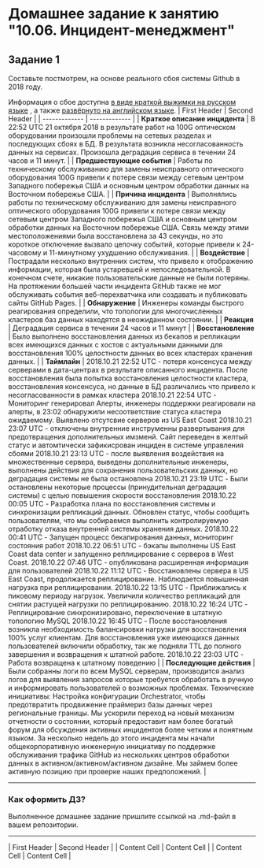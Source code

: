 # Домашнее задание к занятию "10.06. Инцидент-менеджмент"

## Задание 1

Составьте постмотрем, на основе реального сбоя системы Github в 2018 году.

Информация о сбое доступна [в виде краткой выжимки на русском языке](https://habr.com/ru/post/427301/) , а
также [развёрнуто на английском языке](https://github.blog/2018-10-30-oct21-post-incident-analysis/).
| First Header  | Second Header |
| ------------- | ------------- |
| **Краткое описание инцидента** | В 22:52 UTC 21 октября 2018 в результате работ на 100G оптическом оборудовании произошли проблемы на сетевых разделах и последующих сбоях в БД. В результата возникла несогласованность данных на сервисах. Произошла деградация сервиса в течении 24 часов и 11 минут. |
| **Предшествующие события**     | Работы по техническому обслуживанию для замены неисправного оптического оборудования 100G привели к потере связи между сетевым центром Западного побережья США и основным центром обработки данных на Восточном побережье США. |
| **Причина инцидента**          | Выполнялись работы по техническому обслуживанию для замены неисправного оптического оборудования 100G привели к потере связи между сетевым центром Западного побережья США и основным центром обработки данных на Восточном побережье США. Связь между этими местоположениями была восстановлена за 43 секунды, но это короткое отключение вызвало цепочку событий, которые привели к 24-часовому и 11-минутному ухудшению обслуживания. |
| **Воздействие**                | Пострадали несколько внутренних систем, что привело к отображению информации, которая была устаревшей и непоследовательной. В конечном счете, никакие пользовательские данные не были потеряны. На протяжении большей части инцидента GitHub также не мог обслуживать события веб-перехватчика или создавать и публиковать сайты GitHub Pages. |
| **Обнаружение**                | Инженеры команды быстрого реагирования определили, что топологии для многочисленных кластеров баз данных находятся в неожиданном состоянии. |
| **Реакция**                    | Деградация сервиса в течении 24 часов и 11 минут |
| **Восстановление**             | Было выполнено восстановления данных из бекапов и  репликации всех имеющихся данных с хостов с актуальными данными для восстановления 100% целостности данных во всех кластерах хранения данных. |
| **Таймлайн**                   | 2018.10.21 22:52 UTC - потеря консенсуса между серверами в дата-центрах в результате описанного инцидента. После восстановления была попытка восстановления целостности кластера, восстановления консенсуса, но данные в БД различались что привело к несогласованности в рамках кластера
2018.10.21 22:54 UTC - Мониторинг генерировал Алерты, инженеры поддержки реагировали на алерты, в 23:02 обнаружили несоответствие статуса кластера ожидаемому. Выявлено отсутсвие серверов из US East Coast
2018.10.21 23:07 UTC - отключены внутренние инструменны развертывания для предотвращения дополнительных имзменй. Сайт переведен в желтый статус и автомтически зафикисрован инциден в системе управления сбоями
2018.10.21 23:13 UTC - после выявления воздействия на множественные сервера, выведены дополнительные инженеры, выполнены действия для сохранения пользовательских данных, но деградация системы не была остановлена
2018.10.21 23:19 UTC - Были остановлены некоторые процессы (принудительная деградация системы) с целью повышения скорости восстановления
2018.10.22 00:05 UTC - Разработка плана по восстановления системы и синхронизации репликаций данных. Обновлен статус, чтобы сообщить пользователям, что мы собираемся выполнить контролируемую отработку отказа внутренней системы хранения данных.
2018.10.22 00:41 UTC - Запущен процесс бекапирования данных, мониторинг состояния работ
2018.10.22 06:51 UTC - бэкапы выполнены US East Coast data center и запущенно реплицирование с серверов в West Coast.
2018.10.22 07:46 UTC - опубликована расширенная информация для пользователей
2018.10.22 11:12 UTC - Восстановлены сервера в US East Coast, продолжается реплицирование. Наблюдается повышенная нагрузка при реплицировании.
2018.10.22 13:15 UTC - Приближались к пиковому периоду нагрузок. Увеличили количество репликаций для снятии растущей нагрузки по реплицированию.
2018.10.22 16:24 UTC - Реплицирование синхронизировано, переключение в штатную топологию MySQL
2018.10.22 16:45 UTC - После восстановления возникла необходимость балансировки нагрузки для восстановления 100% услуг клиентам. Для восстановления уже имеющихся данных пользователей включили обработку, так же подняли TTL до полного завершения и возвращения к штатной работе.
2018.10.22 23:03 UTC - Работа возвращена к штатному поведению |
| **Последующие действия**       | Были собранны логи по всем MySQL серверам, производится анализ логов для выявления запросов которые требуется обработать в ручную и информировать пользователей о возможных проблемах.
Технические инициативы:
Настройка конфигурации Orchestrator, чтобы предотвратить продвижение праймериз базы данных через региональные границы.
Мы ускорили переход на новый механизм отчетности о состоянии, который предоставит нам более богатый форум для обсуждения активных инцидентов более четким и понятным языком.
За несколько недель до этого инцидента мы начали общекорпоративную инженерную инициативу по поддержке обслуживания трафика GitHub из нескольких центров обработки данных в активном/активном/активном дизайне.
Мы займем более активную позицию при проверке наших предположений. |


---

### Как оформить ДЗ?

Выполненное домашнее задание пришлите ссылкой на .md-файл в вашем репозитории.

---


| First Header  | Second Header |
| Content Cell  | Content Cell  |
| Content Cell  | Content Cell  |

